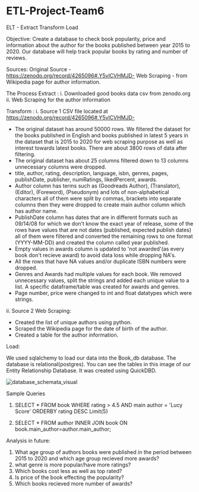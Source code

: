 # ETL-Project-Team6

ELT - Extract Transform Load

Objective:
Create a database to check book popularity, price and information about the author for the books published between year 2015 to 2020. Our database will help track popular books by rating and number of reviews. 

Sources:
Original Source - https://zenodo.org/record/4265096#.Y5vlCVHMJD-
Web Scraping - from Wikipedia page for author information.

The Process
Extract :
i.	Downloaded good books data csv from zenodo.org
ii.	Web Scraping for the author information


Transform :
i.	Source 1 CSV file located at 
https://zenodo.org/record/4265096#.Y5vlCVHMJD-
-	The original dataset has around 50000 rows. We filtered the dataset for the books published in English and books published in latest 5 years in             the dataset that is 2015 to 2020 for web scraping purpose as well as interest towards latest books. There are about 3800 rows of data after                 filtering.
-	The original dataset has about 25 columns filtered down to 13 columns unnecessary columns were dropped.
-	title, author, rating, description, language, isbn, genres, pages, publishDate, publisher, numRatings, likedPercent, awards.
-	Author column has terms such as (Goodreads Author), (Translator), (Editor), (Foreword), (Pseudonym) and lots of non-alphabetical characters all of them     were split by commas, brackets into separate columns then they were dropped to create main author column which has author name.
-	PublishDate column has dates that are in different formats such as 09/14/08 for which we don’t know the exact year of release, some of the rows have       values that are not dates (published, expected publish dates) all of them were filtered and converted the remaining rows to one format (YYYY-MM-DD)         and created the column called year published.
-   Empty values in awards column is updated to 'not awarded'(as every book don't recieve award) to avoid data loss while dropping NA's.
-	All the rows that have NA values and/or duplicate ISBN numbers were dropped.
-	Genres and Awards had multiple values for each book. We removed unnecessary values, split the strings and added each unique value to a list. A specific     dataframe/table was created for awards and genres.
-   Page number, price were changed to int and float datatypes which were strings.

ii.	Source 2
Web Scraping:
-	Created the list of unique authors using python.
-	Scraped the Wikipedia page for the date of birth of the author.
-	Created a table for the author information.


Load:

We used sqlalchemy to load our data into the Book_db database. The database is relational(postgres). You can see the tables in this image of our Entity Relationship Database. It was created using QuickDBD.

![database_schemata_visual](https://user-images.githubusercontent.com/113364137/209022859-a17e3b16-54c4-427e-9fbc-b63a4d0215f9.png)

Sample Queries
1. SELECT *
FROM book
WHERE rating > 4.5 AND main author = 'Lucy Score'
ORDERBY rating DESC
Limit(5)

2. SELECT *
FROM author
INNER JOIN book 
ON book.main_author=author.main_author;

Analysis in future:
1. What age group of authors books were published in the period between 2015 to 2020 and which age group recieved more awards?
2. what genre is more popular/have more ratings?
3. Which books cost less as well as top rated?
4. Is price of the book effecting the popularity?
5. Which books recieved more number of awards?


